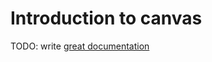 # Introduction to canvas

TODO: write [great documentation](http://jacobian.org/writing/great-documentation/what-to-write/)
